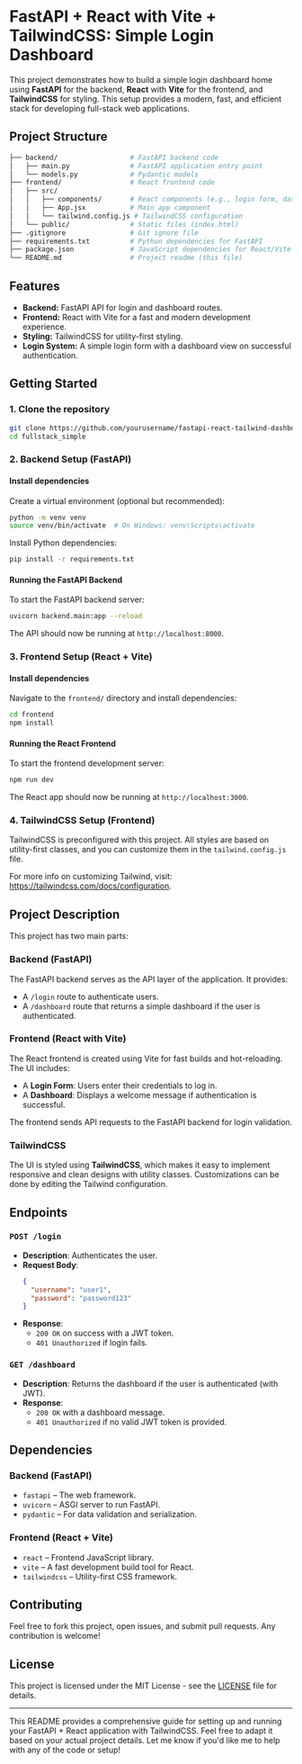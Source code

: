 # FastAPI + React with Vite + TailwindCSS: Simple Login Dashboard

This project demonstrates how to build a simple login dashboard home using **FastAPI** for the backend, **React** with **Vite** for the frontend, and **TailwindCSS** for styling. This setup provides a modern, fast, and efficient stack for developing full-stack web applications.

## Project Structure

```bash
├── backend/                  # FastAPI backend code
│   ├── main.py               # FastAPI application entry point
│   └── models.py             # Pydantic models
├── frontend/                 # React frontend code
│   ├── src/
│   │   ├── components/       # React components (e.g., login form, dashboard)
│   │   ├── App.jsx           # Main app component
│   │   └── tailwind.config.js # TailwindCSS configuration
│   └── public/               # Static files (index.html)
├── .gitignore                # Git ignore file
├── requirements.txt          # Python dependencies for FastAPI
├── package.json              # JavaScript dependencies for React/Vite
└── README.md                 # Project readme (this file)
```

## Features

- **Backend:** FastAPI API for login and dashboard routes.
- **Frontend:** React with Vite for a fast and modern development experience.
- **Styling:** TailwindCSS for utility-first styling.
- **Login System:** A simple login form with a dashboard view on successful authentication.

## Getting Started

### 1. Clone the repository

```bash
git clone https://github.com/yourusername/fastapi-react-tailwind-dashboard.git](https://github.com/Airukua/FASTAPI-REACT.git
cd fullstack_simple
```

### 2. Backend Setup (FastAPI)

#### Install dependencies

Create a virtual environment (optional but recommended):

```bash
python -m venv venv
source venv/bin/activate  # On Windows: venv\Scripts\activate
```

Install Python dependencies:

```bash
pip install -r requirements.txt
```

#### Running the FastAPI Backend

To start the FastAPI backend server:

```bash
uvicorn backend.main:app --reload
```

The API should now be running at `http://localhost:8000`.

### 3. Frontend Setup (React + Vite)

#### Install dependencies

Navigate to the `frontend/` directory and install dependencies:

```bash
cd frontend
npm install
```

#### Running the React Frontend

To start the frontend development server:

```bash
npm run dev
```

The React app should now be running at `http://localhost:3000`.

### 4. TailwindCSS Setup (Frontend)

TailwindCSS is preconfigured with this project. All styles are based on utility-first classes, and you can customize them in the `tailwind.config.js` file.

For more info on customizing Tailwind, visit: https://tailwindcss.com/docs/configuration.

## Project Description

This project has two main parts:

### Backend (FastAPI)
The FastAPI backend serves as the API layer of the application. It provides:
- A `/login` route to authenticate users.
- A `/dashboard` route that returns a simple dashboard if the user is authenticated.

### Frontend (React with Vite)
The React frontend is created using Vite for fast builds and hot-reloading. The UI includes:
- A **Login Form**: Users enter their credentials to log in.
- A **Dashboard**: Displays a welcome message if authentication is successful.

The frontend sends API requests to the FastAPI backend for login validation.

### TailwindCSS
The UI is styled using **TailwindCSS**, which makes it easy to implement responsive and clean designs with utility classes. Customizations can be done by editing the Tailwind configuration.

## Endpoints

### `POST /login`
- **Description**: Authenticates the user.
- **Request Body**:
  ```json
  {
    "username": "user1",
    "password": "password123"
  }
  ```
- **Response**:
  - `200 OK` on success with a JWT token.
  - `401 Unauthorized` if login fails.

### `GET /dashboard`
- **Description**: Returns the dashboard if the user is authenticated (with JWT).
- **Response**:
  - `200 OK` with a dashboard message.
  - `401 Unauthorized` if no valid JWT token is provided.

## Dependencies

### Backend (FastAPI)

- `fastapi` – The web framework.
- `uvicorn` – ASGI server to run FastAPI.
- `pydantic` – For data validation and serialization.

### Frontend (React + Vite)

- `react` – Frontend JavaScript library.
- `vite` – A fast development build tool for React.
- `tailwindcss` – Utility-first CSS framework.

## Contributing

Feel free to fork this project, open issues, and submit pull requests. Any contribution is welcome!

## License

This project is licensed under the MIT License - see the [LICENSE](LICENSE) file for details.

---

This README provides a comprehensive guide for setting up and running your FastAPI + React application with TailwindCSS. Feel free to adapt it based on your actual project details. Let me know if you'd like me to help with any of the code or setup!
